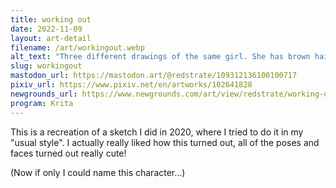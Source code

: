 ```yaml
---
title: working out
date: 2022-11-09
layout: art-detail
filename: /art/workingout.webp
alt_text: "Three different drawings of the same girl. She has brown hair, pale skin and dark gray eyes. She is wearing a greenish-bluecrop top, and some baggy gray sweatpants. On the left she is pointing at her leg, and standing the other leg. On the right, she isstretching one of her arms. In the last one, she is looking down at the viewer."
slug: workingout
mastodon_url: https://mastodon.art/@redstrate/109312136100100717
pixiv_url: https://www.pixiv.net/en/artworks/102641828
newgrounds_url: https://www.newgrounds.com/art/view/redstrate/working-out
program: Krita
---
```

This is a recreation of a sketch I did in 2020, where I tried to do it in my "usual style". I actually really liked how this turned out, all of the poses and faces turned out really cute!

(Now if only I could name this character...)
